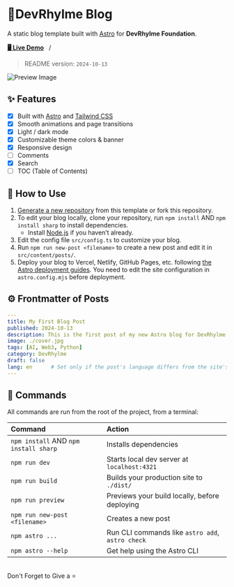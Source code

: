 # 🍥DevRhylme Blog

A static blog template built with [Astro](https://astro.build) for **DevRhylme Foundation**.

[**🖥️ Live Demo**](https://www.devrhylme.org/)&nbsp;&nbsp;&nbsp;/&nbsp;&nbsp;&nbsp;

> README version: `2024-10-13`


![Preview Image](https://github.com/user-attachments/assets/7518ee27-75cc-4628-b9ee-66461ceca790)


## ✨ Features

- [x] Built with [Astro](https://astro.build) and [Tailwind CSS](https://tailwindcss.com)
- [x] Smooth animations and page transitions
- [x] Light / dark mode
- [x] Customizable theme colors & banner
- [x] Responsive design
- [ ] Comments
- [x] Search
- [ ] TOC (Table of Contents)

## 🚀 How to Use

1. [Generate a new repository](https://github.com/devrhylme/fuwari/generate) from this template or fork this repository.
2. To edit your blog locally, clone your repository, run `npm install` AND `npm install sharp` to install dependencies.
   - Install [Node.js](https://nodejs.org/en/download) if you haven’t already.
3. Edit the config file `src/config.ts` to customize your blog.
4. Run `npm run new-post <filename>` to create a new post and edit it in `src/content/posts/`.
5. Deploy your blog to Vercel, Netlify, GitHub Pages, etc. following [the Astro deployment guides](https://docs.astro.build/en/guides/deploy/). You need to edit the site configuration in `astro.config.mjs` before deployment.

## ⚙️ Frontmatter of Posts

```yaml
---
title: My First Blog Post
published: 2024-10-13
description: This is the first post of my new Astro blog for DevRhylme.
image: ./cover.jpg
tags: [AI, Web3, Python]
category: DevRhylme
draft: false
lang: en      # Set only if the post's language differs from the site's language in `config.ts`
---
```

## 🧞 Commands

All commands are run from the root of the project, from a terminal:

| Command                            | Action                                           |
|:----------------------------------- |:-------------------------------------------------|
| `npm install` AND `npm install sharp` | Installs dependencies                            |
| `npm run dev`                       | Starts local dev server at `localhost:4321`      |
| `npm run build`                     | Builds your production site to `./dist/`         |
| `npm run preview`                   | Previews your build locally, before deploying    |
| `npm run new-post <filename>`       | Creates a new post                               |
| `npm astro ...`                     | Run CLI commands like `astro add`, `astro check` |
| `npm astro --help`                  | Get help using the Astro CLI                     |

<br>
Don't Forget to Give a ⭐
